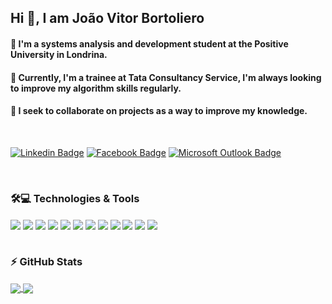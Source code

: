 
## Hi 👋, I am João Vitor Bortoliero

#### 📖 I'm a systems analysis and development student at the Positive University in Londrina.
#### 🔭 Currently, I'm a trainee at Tata Consultancy Service, I'm always looking to improve my algorithm skills regularly.
#### 🤝 I seek to collaborate on projects as a way to improve my knowledge.

<br/> 

[![Linkedin Badge](https://img.shields.io/badge/LinkedIn-0077B5?style=for-the-badge&logo=linkedin&logoColor=white)](https://www.linkedin.com/in/joaovitorbortoliero/)
[![Facebook Badge](https://img.shields.io/badge/facebook-%231877F2.svg?&style=for-the-badge&logo=facebook&logoColor=white)](https://www.facebook.com/joaovitor.bortolierosilva)
[![Microsoft Outlook Badge](https://img.shields.io/badge/bortoliero.10@hotmail.com-0078D4?style=for-the-badge&logo=microsoft-outlook&logoColor=white)](https://www.outlook.com/bortoliero.10@hotmail.com)

<br/> 

### 🛠️💻 Technologies & Tools
<div style="display: inline_block"> 
  <img align="center" src= "https://img.shields.io/badge/JavaScript-323330?style=for-the-badge&logo=javascript&logoColor=F7DF1E"/>
  <img align="center" src= "https://img.shields.io/badge/TypeScript-007ACC?style=for-the-badge&logo=typescript&logoColor=white"/>
  <img align="center" src= "https://img.shields.io/badge/C%23-239120?style=for-the-badge&logo=c-sharp&logoColor=white"/>
  <img align="center" src= "https://img.shields.io/badge/CSS3-1572B6?style=for-the-badge&logo=css3&logoColor=white"/>
  <img align="center" src= "https://img.shields.io/badge/HTML5-E34F26?style=for-the-badge&logo=html5&logoColor=white"/>
  <img align="center" src= "https://img.shields.io/badge/MySQL-005C84?style=for-the-badge&logo=mysql&logoColor=white"/>
  <img align="center" src= "https://img.shields.io/badge/Expo-1B1F23?style=for-the-badge&logo=expo&logoColor=white"/>
  <img align="center" src= "https://img.shields.io/badge/Node.js-339933?style=for-the-badge&logo=nodedotjs&logoColor=white"/>
  <img align="center" src= "https://img.shields.io/badge/Express.js-000000?style=for-the-badge&logo=express&logoColor=white"/>
  <img align="center" src= "https://img.shields.io/badge/npm-CB3837?style=for-the-badge&logo=npm&logoColor=white"/>                
  <img align="center" src= "https://img.shields.io/badge/React-20232A?style=for-the-badge&logo=react&logoColor=61DAFB"/>
  <img align="center" src= "https://img.shields.io/badge/Postman-FF6C37?style=for-the-badge&logo=Postman&logoColor=white"/>
</div>

<br/>

### ⚡ GitHub Stats

<a href="https://github.com/joaobortoliero/github-readme-stats">
   <img align="center" src="https://github-readme-stats.vercel.app/api?username=joaobortoliero&show_icons=true&theme=radical" />
</a>
<a href="https://github.com/joaobortoliero/github-readme-stats">
  <img align="center" src="https://github-readme-stats.vercel.app/api/top-langs/?username=joaobortoliero&layout=compact" />
</a>
